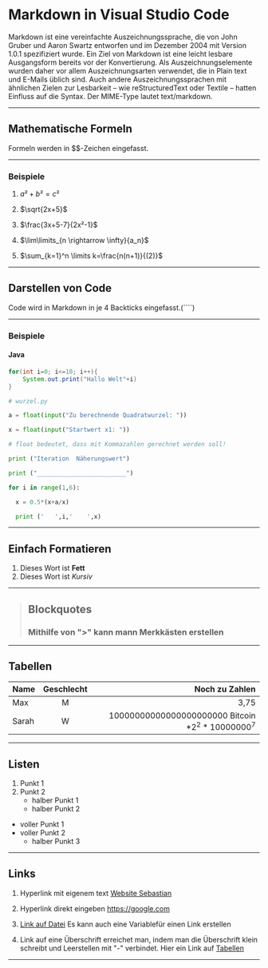 # Markdown in Visual Studio Code
Markdown ist eine vereinfachte Auszeichnungssprache, die von John Gruber und Aaron Swartz entworfen und im Dezember 2004 mit Version 1.0.1 spezifiziert wurde. Ein Ziel von Markdown ist eine leicht lesbare Ausgangsform bereits vor der Konvertierung. Als Auszeichnungselemente wurden daher vor allem Auszeichnungsarten verwendet, die in Plain text und E-Mails üblich sind. Auch andere Auszeichnungssprachen mit ähnlichen Zielen zur Lesbarkeit – wie reStructuredText oder Textile – hatten Einfluss auf die Syntax. Der MIME-Type lautet text/markdown.

---

## Mathematische Formeln
Formeln werden in $$-Zeichen eingefasst.

---
### Beispiele
1. $a²+b²=c²$

2. $\sqrt{2x+5}$

3. $\frac{3x+5-7}{2x²-1}$

4. $\lim\limits_{n \rightarrow \infty}{a_n}$

5. $\sum_{k=1}^n \limits k=\frac{n(n+1)}{(2)}$
---

## Darstellen von Code
Code wird in Markdown in je 4 Backticks eingefasst.(````)

---

### Beispiele
#### Java



````Java
for(int i=0; i<=10; i++){
    System.out.print("Hallo Welt"+i)
}
````

````Python
# wurzel.py

a = float(input("Zu berechnende Quadratwurzel: "))

x = float(input("Startwert x1: "))

# float bedeutet, dass mit Kommazahlen gerechnet werden soll!  

print ("Iteration  Näherungswert")

print ("_________________________")   

for i in range(1,6):

  x = 0.5*(x+a/x)

  print ('   ',i,'    ',x)
````

---

## Einfach Formatieren

1. Dieses Wort ist **Fett**
2. Dieses Wort ist _Kursiv_

---

> ## Blockquotes
> ### Mithilfe von ">" kann mann Merkkästen erstellen

---

## Tabellen
|Name|Geschlecht|Noch zu Zahlen|
|:-     |:-: |-:|
|Max    |M| 3,75|
|Sarah  |W| 10000000000000000000000 Bitcoin $* 2^2*10000000^7$|

---

## Listen
1. Punkt 1
2. Punkt 2
    - halber Punkt 1
    - halber Punkt 2

- voller Punkt 1
- voller Punkt 2
    - halber Punkt 3

---

## Links
1. Hyperlink mit eigenem text
[Website Sebastian](https://www.google.com)

2. Hyperlink direkt eingeben
https://google.com

3. [Link auf Datei](./test.md)
Es kann auch eine Variablefür einen Link erstellen

4. Link auf eine Überschrift erreichet man, indem man die Überschrift klein schreibt und Leerstellen mit "-"
verbindet. Hier ein Link auf [Tabellen](tabellen)

---